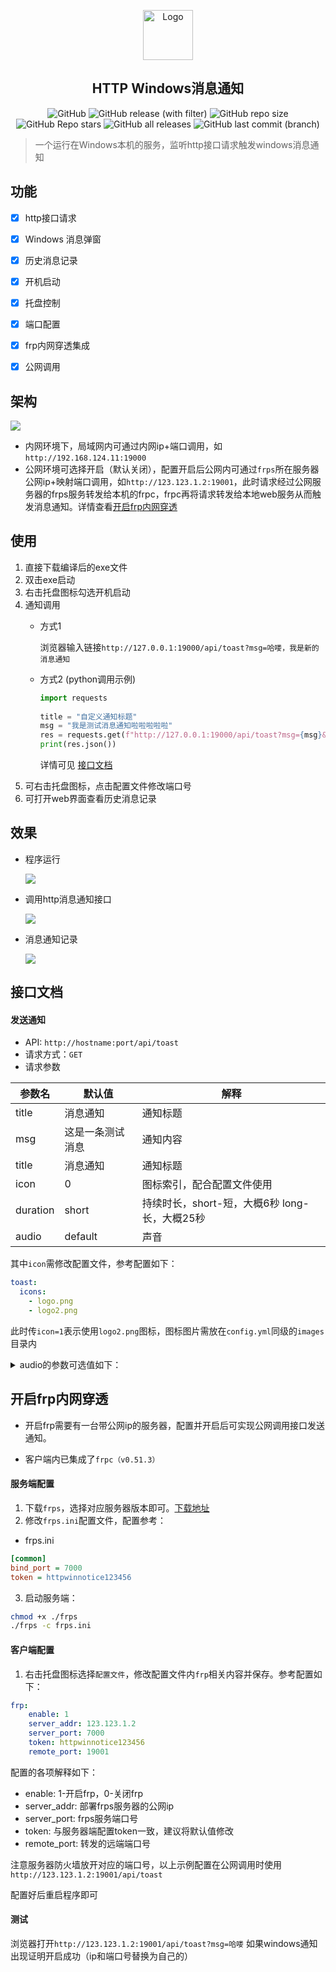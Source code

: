 <p align="center">
  <img src="images/logo.png" alt="Logo" width="80" height="80">
  <h2 align="center">HTTP Windows消息通知</h2>
</p>

<div align="center">

![GitHub](https://img.shields.io/github/license/shanghaobo/http-win-notice)
![GitHub release (with filter)](https://img.shields.io/github/v/release/shanghaobo/http-win-notice)
![GitHub repo size](https://img.shields.io/github/repo-size/shanghaobo/http-win-notice)
![GitHub Repo stars](https://img.shields.io/github/stars/shanghaobo/http-win-notice)
![GitHub all releases](https://img.shields.io/github/downloads/shanghaobo/http-win-notice/total)
![GitHub last commit (branch)](https://img.shields.io/github/last-commit/shanghaobo/http-win-notice/master)
  
</div>

> 一个运行在Windows本机的服务，监听http接口请求触发windows消息通知


## 功能

- [x] http接口请求
- [x] Windows 消息弹窗
- [x] 历史消息记录
- [x] 开机启动
- [x] 托盘控制
- [x] 端口配置
- [x] frp内网穿透集成
- [x] 公网调用


## 架构

![](images/jiagou.png)

- 内网环境下，局域网内可通过内网ip+端口调用，如`http://192.168.124.11:19000`
- 公网环境可选择开启（默认关闭），配置开启后公网内可通过`frps`所在服务器公网ip+映射端口调用，如`http://123.123.1.2:19001`，此时请求经过公网服务器的frps服务转发给本机的frpc，frpc再将请求转发给本地web服务从而触发消息通知。详情查看[开启frp内网穿透](#开启frp内网穿透)


## 使用

1. 直接下载编译后的exe文件
2. 双击exe启动
3. 右击托盘图标勾选开机启动
4. 通知调用
   - 方式1
   
     浏览器输入链接`http://127.0.0.1:19000/api/toast?msg=哈喽，我是新的消息通知`
   - 方式2 (python调用示例)
   
     ```python
     import requests
        
     title = "自定义通知标题"
     msg = "我是测试消息通知啦啦啦啦啦"
     res = requests.get(f"http://127.0.0.1:19000/api/toast?msg={msg}&title={title}")
     print(res.json())
       ```
     详情可见 [接口文档](#接口文档)
5. 可右击托盘图标，点击配置文件修改端口号
6. 可打开web界面查看历史消息记录

## 效果

- 程序运行

  ![](images/demo3.png)


- 调用http消息通知接口

  ![](images/demo2.png)

- 消息通知记录

  ![](images/demo1.png)

## 接口文档

#### 发送通知

- API: `http://hostname:port/api/toast`
- 请求方式：`GET`
- 请求参数

| 参数名      | 默认值      | 解释                             |
|----------|----------|--------------------------------|
| title    | 消息通知     | 通知标题                           |
| msg      | 这是一条测试消息 | 通知内容                           |
| title    | 消息通知     | 通知标题                           |
| icon     | 0        | 图标索引，配合配置文件使用                  |
| duration | short    | 持续时长，short-短，大概6秒 long-长，大概25秒 |
| audio    | default  | 声音                             |

其中`icon`需修改配置文件，参考配置如下：
```yaml
toast:
  icons:
    - logo.png
    - logo2.png
```
此时传`icon=1`表示使用`logo2.png`图标，图标图片需放在`config.yml`同级的`images`目录内

<details>
<summary>audio的参数可选值如下：</summary>

| 值              | 描述             |
|----------------|----------------|
| default        | Default        |
| im             | IM             |
| mail           | Mail           |
| reminder       | Reminder       |
| sms            | SMS            |
| loopingalarm   | LoopingAlarm   |
| loopingalarm2  | LoopingAlarm2  |
| loopingalarm3  | LoopingAlarm3  |
| loopingalarm4  | LoopingAlarm4  |
| loopingalarm5  | LoopingAlarm5  |
| loopingalarm6  | LoopingAlarm6  |
| loopingalarm7  | LoopingAlarm7  |
| loopingalarm8  | LoopingAlarm8  |
| loopingalarm9  | LoopingAlarm9  |
| loopingalarm10 | LoopingAlarm10 |
| loopingcall    | LoopingCall    |
| loopingcall2   | LoopingCall2   |
| loopingcall3   | LoopingCall3   |
| loopingcall4   | LoopingCall4   |
| loopingcall5   | LoopingCall5   |
| loopingcall6   | LoopingCall6   |
| loopingcall7   | LoopingCall7   |
| loopingcall8   | LoopingCall8   |
| loopingcall9   | LoopingCall9   |
| loopingcall10  | LoopingCall10  |

</details>



## 开启frp内网穿透

- 开启frp需要有一台带公网ip的服务器，配置并开启后可实现公网调用接口发送通知。

- 客户端内已集成了`frpc（v0.51.3）`

#### 服务端配置

1. 下载`frps`，选择对应服务器版本即可。[下载地址](https://github.com/fatedier/frp/releases/tag/v0.51.3)
2. 修改`frps.ini`配置文件，配置参考：

- frps.ini
```ini
[common]
bind_port = 7000
token = httpwinnotice123456
```
3. 启动服务端：

```bash
chmod +x ./frps
./frps -c frps.ini
```

#### 客户端配置

1. 右击托盘图标选择`配置文件`，修改配置文件内`frp`相关内容并保存。参考配置如下：
    
```yaml
frp:
    enable: 1
    server_addr: 123.123.1.2
    server_port: 7000
    token: httpwinnotice123456
    remote_port: 19001
```

配置的各项解释如下：

- enable: 1-开启frp，0-关闭frp
- server_addr: 部署frps服务器的公网ip
- server_port: frps服务端口号
- token: 与服务器端配置token一致，建议将默认值修改
- remote_port: 转发的远端端口号

注意服务器防火墙放开对应的端口号，以上示例配置在公网调用时使用`http://123.123.1.2:19001/api/toast`

配置好后重启程序即可

#### 测试

浏览器打开`http://123.123.1.2:19001/api/toast?msg=哈喽` 如果windows通知出现证明开启成功（ip和端口号替换为自己的）